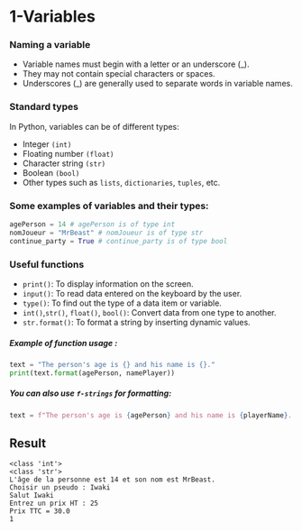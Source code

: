 # 1-Variables

### Naming a variable

- Variable names must begin with a letter or an underscore (_).
- They may not contain special characters or spaces.
- Underscores (_) are generally used to separate words in variable names.

### Standard types

In Python, variables can be of different types:

- Integer ``(int)``
- Floating number ``(float)``
- Character string ``(str)``
- Boolean ``(bool)``
- Other types such as ``lists``, ``dictionaries``, ``tuples``, etc.

### Some examples of variables and their types:

```python
agePerson = 14 # agePerson is of type int
nomJoueur = "MrBeast" # nomJoueur is of type str
continue_party = True # continue_party is of type bool
```

### Useful functions

- ``print()``: To display information on the screen.
- ``input()``: To read data entered on the keyboard by the user.
- ``type()``: To find out the type of a data item or variable.
- ``int()``,``str()``, ``float()``, ``bool()``: Convert data from one type to another.
- ``str.format()``: To format a string by inserting dynamic values.

##### Example of function usage :

```python
text = "The person's age is {} and his name is {}."
print(text.format(agePerson, namePlayer))
```

##### You can also use ``f-strings`` for formatting:

```python
text = f"The person's age is {agePerson} and his name is {playerName}.
```

## Result

```
<class 'int'>
<class 'str'>
L'âge de la personne est 14 et son nom est MrBeast.
Choisir un pseudo : Iwaki
Salut Iwaki
Entrez un prix HT : 25
Prix TTC = 30.0
1
```
